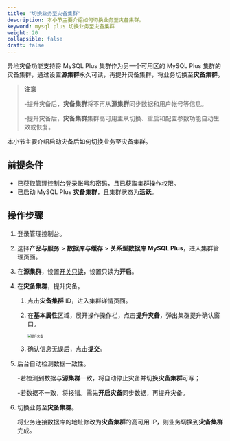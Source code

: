 ```yaml
---
title: "切换业务至灾备集群"
description: 本小节主要介绍如何切换业务至灾备集群。 
keyword: mysql plus 切换业务至灾备集群
weight: 20
collapsible: false
draft: false
---
```


异地灾备功能支持将 MySQL Plus 集群作为另一个可用区的 MySQL Plus 集群的灾备集群，通过设置**源集群**永久可读，再提升灾备集群，将业务切换至**灾备集群**。

> **注意**
> 
> -提升灾备后，**灾备集群**将不再从**源集群**同步数据和用户帐号等信息。
> 
> -提升灾备后，**灾备集群**集群高可用主从切换、重启和配置参数功能自动生效或恢复。

本小节主要介绍启动灾备后如何切换业务至灾备集群。

## 前提条件

- 已获取管理控制台登录账号和密码，且已获取集群操作权限。
- 已启动 MySQL Plus **灾备集群**，且集群状态为**活跃**。

## 操作步骤

1. 登录管理控制台。
2. 选择**产品与服务** > **数据库与缓存** > **关系型数据库 MySQL Plus**，进入集群管理页面。
3. 在**源集群**，设置[开关只读](../../node_lifecycle/read_only_node)，设置只读为**开启**。
4. 在**灾备集群**，提升灾备。

   1. 点击**灾备集群** ID，进入集群详情页面。
   2. 在**基本属性**区域，展开操作操作栏，点击**提升灾备**，弹出集群提升确认窗口。

      <img src="../../../_images/switch_dr.png" alt="提升灾备" style="zoom:50%;" />

   3. 确认信息无误后，点击**提交**。

5. 后台自动检测数据一致性。

   -若检测到数据与**源集群**一致，将自动停止灾备并切换**灾备集群**可写；
   
   -若数据不一致，将报错。需先**开启灾备**同步数据，再提升灾备。

6. 切换业务至**灾备集群**。

   将业务连接数据库的地址修改为**灾备集群**的高可用 IP，则业务切换到**灾备集群**完成。
